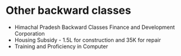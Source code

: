 # Other backward classes
* Himachal Pradesh Backward Classes Finance and Development Corporation
* Housing Subsidy - 1.5L for construction and 35K for repair
* Training and Proficiency in Computer